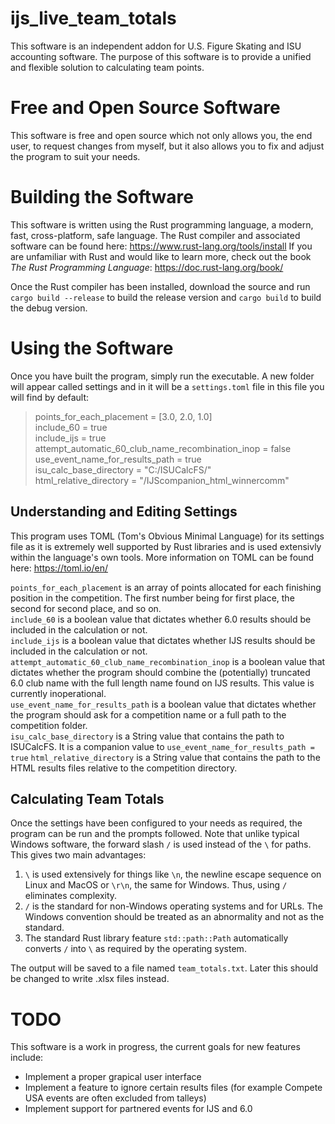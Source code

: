 # ijs_live_team_totals
This software is an independent addon for U.S. Figure Skating and ISU accounting software. The purpose of this software is to provide a unified and flexible solution to calculating team points.

# Free and Open Source Software
This software is free and open source which not only allows you, the end user, to request changes from myself, but it also allows you to fix and adjust the program to suit your needs.

# Building the Software
This software is written using the Rust programming language, a modern, fast, cross-platform, safe language.
The Rust compiler and associated software can be found here: https://www.rust-lang.org/tools/install
If you are unfamiliar with Rust and would like to learn more, check out the book *The Rust Programming Language*: https://doc.rust-lang.org/book/

Once the Rust compiler has been installed, download the source and run
`cargo build --release`
to build the release version and
`cargo build`
to build the debug version.

# Using the Software
Once you have built the program, simply run the executable.
A new folder will appear called settings and in it will be a `settings.toml` file in this file you will find by default:
>points_for_each_placement = [3.0, 2.0, 1.0]  
include_60 = true  
include_ijs = true  
attempt_automatic_60_club_name_recombination_inop = false  
use_event_name_for_results_path = true  
isu_calc_base_directory = "C:/ISUCalcFS/"  
html_relative_directory = "/IJScompanion_html_winnercomm"

## Understanding and Editing Settings
This program uses TOML (Tom's Obvious Minimal Language) for its settings file as it is extremely well supported by Rust libraries and is used extensivly within the language's own tools.
More information on TOML can be found here: https://toml.io/en/  

`points_for_each_placement` is an array of points allocated for each finishing position in the competition. The first number being for first place, the second for second place, and so on.  
`include_60` is a boolean value that dictates whether 6.0 results should be included in the calculation or not.  
`include_ijs` is a boolean value that dictates whether IJS results should be included in the calculation or not.  
`attempt_automatic_60_club_name_recombination_inop` is a boolean value that dictates whether the program should combine the (potentially) truncated 6.0 club name with the full length name found on IJS results. This value is currently inoperational.  
`use_event_name_for_results_path` is a boolean value that dictates whether the program should ask for a competition name or a full path to the competition folder.  
`isu_calc_base_directory` is a String value that contains the path to ISUCalcFS. It is a companion value to `use_event_name_for_results_path = true`
`html_relative_directory` is a String value that contains the path to the HTML results files relative to the competition directory.

## Calculating Team Totals
Once the settings have been configured to your needs as required, the program can be run and the prompts followed.
Note that unlike typical Windows software, the forward slash `/` is used instead of the `\` for paths. This gives two main advantages:  
1. `\` is used extensively for things like `\n`, the newline escape sequence on Linux and MacOS or `\r\n`, the same for Windows. Thus, using `/` eliminates complexity.
2. `/` is the standard for non-Windows operating systems and for URLs. The Windows convention should be treated as an abnormality and not as the standard.
3. The standard Rust library feature `std::path::Path` automatically converts `/` into `\` as required by the operating system.

The output will be saved to a file named `team_totals.txt`. Later this should be changed to write .xlsx files instead.

# TODO
This software is a work in progress, the current goals for new features include:
+ Implement a proper grapical user interface
+ Implement a feature to ignore certain results files (for example Compete USA events are often excluded from talleys)
+ Implement support for partnered events for IJS and 6.0
